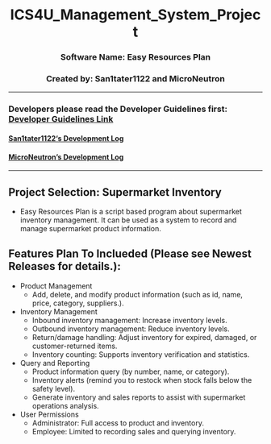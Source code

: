 <h1 align="center"> ICS4U_Management_System_Project </h1>
<h3 align="center"> Software Name: Easy Resources Plan </h3>
<h3 align="center"> Created by: San1tater1122 and MicroNeutron </h3>

---
### Developers please read the Developer Guidelines first: [Developer Guidelines Link](https://github.com/San1tater1122/ICS4U_Easy-Resources-Plan/blob/main/%E5%BC%80%E5%8F%91%E8%80%85%E9%A1%BB%E7%9F%A5%20(Notes%20for%20developers).md)  
#### [San1tater1122‘s Development Log](https://github.com/San1tater1122/ICS4U_Easy-Resources-Plan/blob/main/San1tater_Development_Log.md)  
#### [MicroNeutron’s Development Log](https://github.com/San1tater1122/ICS4U_Easy-Resources-Plan/blob/main/MicroNeutron_Development_Log.md)
---

## Project Selection: Supermarket Inventory
* Easy Resources Plan is a script based program about supermarket inventory management. It can be used as a system to record and manage supermarket product information.
## Features Plan To Inclueded (Please see Newest Releases for details.): 
* Product Management
  * Add, delete, and modify product information (such as id, name, price, category, suppliers.).
* Inventory Management
  * Inbound inventory management: Increase inventory levels.
  * Outbound inventory management: Reduce inventory levels.
  * Return/damage handling: Adjust inventory for expired, damaged, or customer-returned items.
  * Inventory counting: Supports inventory verification and statistics.
* Query and Reporting
  * Product information query (by number, name, or category).
  * Inventory alerts (remind you to restock when stock falls below the safety level).
  * Generate inventory and sales reports to assist with supermarket operations analysis.
* User Permissions
  * Administrator: Full access to product and inventory.
  * Employee: Limited to recording sales and querying inventory.
